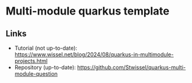 # Multi-module quarkus template

## Links

- Tutorial (not up-to-date): https://www.wissel.net/blog/2024/08/quarkus-in-multimodule-projects.html
- Repository (up-to-date): https://github.com/Stwissel/quarkus-multi-module-question
